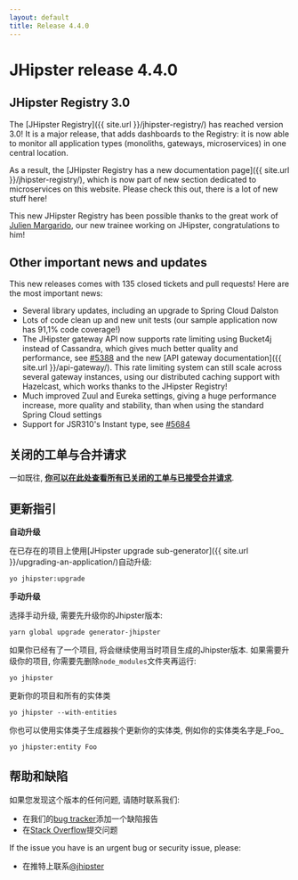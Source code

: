 ```yaml
---
layout: default
title: Release 4.4.0
---
```


JHipster release 4.4.0
==================

JHipster Registry 3.0
----------

The [JHipster Registry]({{ site.url }}/jhipster-registry/) has reached version 3.0! It is a major release, that adds dashboards to the Registry: it is now able to monitor all application types (monoliths, gateways, microservices) in one central location.

As a result, the [JHipster Registry has a new documentation page]({{ site.url }}/jhipster-registry/), which is now part of new section dedicated to microservices on this website. Please check this out, there is a lot of new stuff here!

This new JHipster Registry has been possible thanks to the great work of [Julien Margarido](https://github.com/JulienMrgrd), our new trainee working on JHipster, congratulations to him!

Other important news and updates
----------

This new releases comes with 135 closed tickets and pull requests! Here are the most important news:

- Several library updates, including an upgrade to Spring Cloud Dalston
- Lots of code clean up and new unit tests (our sample application now has 91,1% code coverage!)
- The JHipster gateway API now supports rate limiting using Bucket4j instead of Cassandra, which gives much better quality and performance, see [#5388](https://github.com/jhipster/generator-jhipster/issues/5388) and the new [API gateway documentation]({{ site.url }}/api-gateway/). This rate limiting system can still scale across several gateway instances, using our distributed caching support with Hazelcast, which works thanks to the JHipster Registry!
- Much improved Zuul and Eureka settings, giving a huge performance increase, more quality and stability, than when using the standard Spring Cloud settings
- Support for JSR310's Instant type, see [#5684](https://github.com/jhipster/generator-jhipster/pull/5684)

关闭的工单与合并请求
------------
一如既往, __[你可以在此处查看所有已关闭的工单与已接受合并请求](https://github.com/jhipster/generator-jhipster/issues?q=milestone%3A4.4.0+is%3Aclosed)__.

更新指引
------------

**自动升级**

在已存在的项目上使用[JHipster upgrade sub-generator]({{ site.url }}/upgrading-an-application/)自动升级:

```
yo jhipster:upgrade
```

**手动升级**

选择手动升级, 需要先升级你的Jhipster版本:

```
yarn global upgrade generator-jhipster
```

如果你已经有了一个项目, 将会继续使用当时项目生成的Jhipster版本.
如果需要升级你的项目, 你需要先删除`node_modules`文件夹再运行:

```
yo jhipster
```

更新你的项目和所有的实体类

```
yo jhipster --with-entities
```

你也可以使用实体类子生成器挨个更新你的实体类, 例如你的实体类名字是_Foo_

```
yo jhipster:entity Foo
```

帮助和缺陷
--------------

如果您发现这个版本的任何问题, 请随时联系我们:

- 在我们的[bug tracker](https://github.com/jhipster/generator-jhipster/issues?state=open)添加一个缺陷报告
- 在[Stack Overflow](http://stackoverflow.com/tags/jhipster/info)提交问题

If the issue you have is an urgent bug or security issue, please:

- 在推特上联系[@jhipster](https://twitter.com/jhipster)
